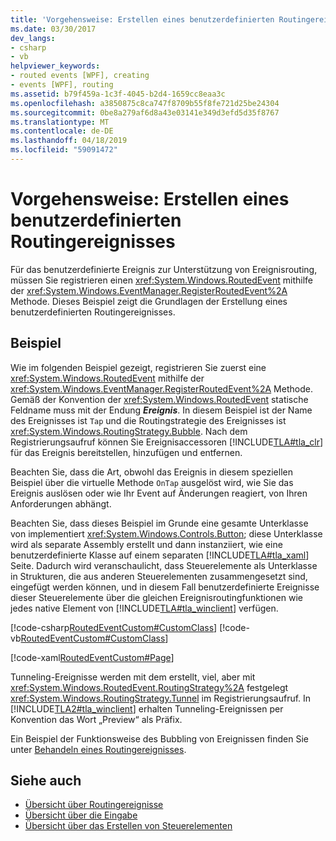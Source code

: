 ```yaml
---
title: 'Vorgehensweise: Erstellen eines benutzerdefinierten Routingereignisses'
ms.date: 03/30/2017
dev_langs:
- csharp
- vb
helpviewer_keywords:
- routed events [WPF], creating
- events [WPF], routing
ms.assetid: b79f459a-1c3f-4045-b2d4-1659cc8eaa3c
ms.openlocfilehash: a3850875c8ca747f8709b55f8fe721d25be24304
ms.sourcegitcommit: 0be8a279af6d8a43e03141e349d3efd5d35f8767
ms.translationtype: MT
ms.contentlocale: de-DE
ms.lasthandoff: 04/18/2019
ms.locfileid: "59091472"
---
```

# <a name="how-to-create-a-custom-routed-event"></a>Vorgehensweise: Erstellen eines benutzerdefinierten Routingereignisses
Für das benutzerdefinierte Ereignis zur Unterstützung von Ereignisrouting, müssen Sie registrieren einen <xref:System.Windows.RoutedEvent> mithilfe der <xref:System.Windows.EventManager.RegisterRoutedEvent%2A> Methode. Dieses Beispiel zeigt die Grundlagen der Erstellung eines benutzerdefinierten Routingereignisses.  
  
## <a name="example"></a>Beispiel  
 Wie im folgenden Beispiel gezeigt, registrieren Sie zuerst eine <xref:System.Windows.RoutedEvent> mithilfe der <xref:System.Windows.EventManager.RegisterRoutedEvent%2A> Methode. Gemäß der Konvention der <xref:System.Windows.RoutedEvent> statische Feldname muss mit der Endung ***Ereignis***. In diesem Beispiel ist der Name des Ereignisses ist `Tap` und die Routingstrategie des Ereignisses ist <xref:System.Windows.RoutingStrategy.Bubble>. Nach dem Registrierungsaufruf können Sie Ereignisaccessoren [!INCLUDE[TLA#tla_clr](../../../../includes/tlasharptla-clr-md.md)] für das Ereignis bereitstellen, hinzufügen und entfernen.  
  
 Beachten Sie, dass die Art, obwohl das Ereignis in diesem speziellen Beispiel über die virtuelle Methode `OnTap` ausgelöst wird, wie Sie das Ereignis auslösen oder wie Ihr Event auf Änderungen reagiert, von Ihren Anforderungen abhängt.  
  
 Beachten Sie, dass dieses Beispiel im Grunde eine gesamte Unterklasse von implementiert <xref:System.Windows.Controls.Button>; diese Unterklasse wird als separate Assembly erstellt und dann instanziiert, wie eine benutzerdefinierte Klasse auf einem separaten [!INCLUDE[TLA#tla_xaml](../../../../includes/tlasharptla-xaml-md.md)] Seite. Dadurch wird veranschaulicht, dass Steuerelemente als Unterklasse in Strukturen, die aus anderen Steuerelementen zusammengesetzt sind, eingefügt werden können, und in diesem Fall benutzerdefinierte Ereignisse dieser Steuerelemente über die gleichen Ereignisroutingfunktionen wie jedes native Element von [!INCLUDE[TLA#tla_winclient](../../../../includes/tlasharptla-winclient-md.md)] verfügen.  
  
 [!code-csharp[RoutedEventCustom#CustomClass](~/samples/snippets/csharp/VS_Snippets_Wpf/RoutedEventCustom/CSharp/SDKSampleLibrary/class1.cs#customclass)]
 [!code-vb[RoutedEventCustom#CustomClass](~/samples/snippets/visualbasic/VS_Snippets_Wpf/RoutedEventCustom/VB/SDKSampleLibrary/Class1.vb#customclass)]  
  
 [!code-xaml[RoutedEventCustom#Page](~/samples/snippets/csharp/VS_Snippets_Wpf/RoutedEventCustom/CSharp/RoutedEventCustomApp/default.xaml#page)]  
  
 Tunneling-Ereignisse werden mit dem erstellt, viel, aber mit <xref:System.Windows.RoutedEvent.RoutingStrategy%2A> festgelegt <xref:System.Windows.RoutingStrategy.Tunnel> im Registrierungsaufruf. In [!INCLUDE[TLA2#tla_winclient](../../../../includes/tla2sharptla-winclient-md.md)] erhalten Tunneling-Ereignissen per Konvention das Wort „Preview“ als Präfix.  
  
 Ein Beispiel der Funktionsweise des Bubbling von Ereignissen finden Sie unter [Behandeln eines Routingereignisses](how-to-handle-a-routed-event.md).  
  
## <a name="see-also"></a>Siehe auch

- [Übersicht über Routingereignisse](routed-events-overview.md)
- [Übersicht über die Eingabe](input-overview.md)
- [Übersicht über das Erstellen von Steuerelementen](../controls/control-authoring-overview.md)
